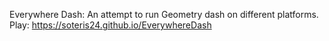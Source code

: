 Everywhere Dash:
An attempt to run Geometry dash on different platforms.
Play: https://soteris24.github.io/EverywhereDash
